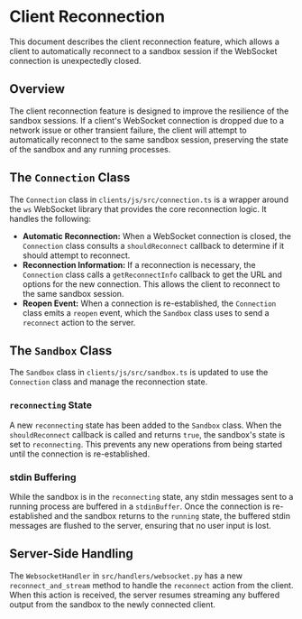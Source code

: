 # Client Reconnection

This document describes the client reconnection feature, which allows a client to automatically reconnect to a sandbox session if the WebSocket connection is unexpectedly closed.

## Overview

The client reconnection feature is designed to improve the resilience of the sandbox sessions. If a client's WebSocket connection is dropped due to a network issue or other transient failure, the client will attempt to automatically reconnect to the same sandbox session, preserving the state of the sandbox and any running processes.

## The `Connection` Class

The `Connection` class in `clients/js/src/connection.ts` is a wrapper around the `ws` WebSocket library that provides the core reconnection logic. It handles the following:

- **Automatic Reconnection:** When a WebSocket connection is closed, the `Connection` class consults a `shouldReconnect` callback to determine if it should attempt to reconnect.
- **Reconnection Information:** If a reconnection is necessary, the `Connection` class calls a `getReconnectInfo` callback to get the URL and options for the new connection. This allows the client to reconnect to the same sandbox session.
- **Reopen Event:** When a connection is re-established, the `Connection` class emits a `reopen` event, which the `Sandbox` class uses to send a `reconnect` action to the server.

## The `Sandbox` Class

The `Sandbox` class in `clients/js/src/sandbox.ts` is updated to use the `Connection` class and manage the reconnection state.

### `reconnecting` State

A new `reconnecting` state has been added to the `Sandbox` class. When the `shouldReconnect` callback is called and returns `true`, the sandbox's state is set to `reconnecting`. This prevents any new operations from being started until the connection is re-established.

### stdin Buffering

While the sandbox is in the `reconnecting` state, any stdin messages sent to a running process are buffered in a `stdinBuffer`. Once the connection is re-established and the sandbox returns to the `running` state, the buffered stdin messages are flushed to the server, ensuring that no user input is lost.

## Server-Side Handling

The `WebsocketHandler` in `src/handlers/websocket.py` has a new `reconnect_and_stream` method to handle the `reconnect` action from the client. When this action is received, the server resumes streaming any buffered output from the sandbox to the newly connected client.
